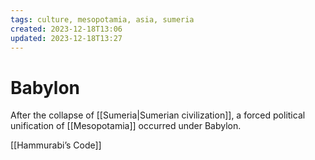 ```yaml
---
tags: culture, mesopotamia, asia, sumeria
created: 2023-12-18T13:06
updated: 2023-12-18T13:27
---
```


# Babylon

After the collapse of [[Sumeria|Sumerian civilization]], a forced political unification of [[Mesopotamia]] occurred under Babylon. 

[[Hammurabi’s Code]]